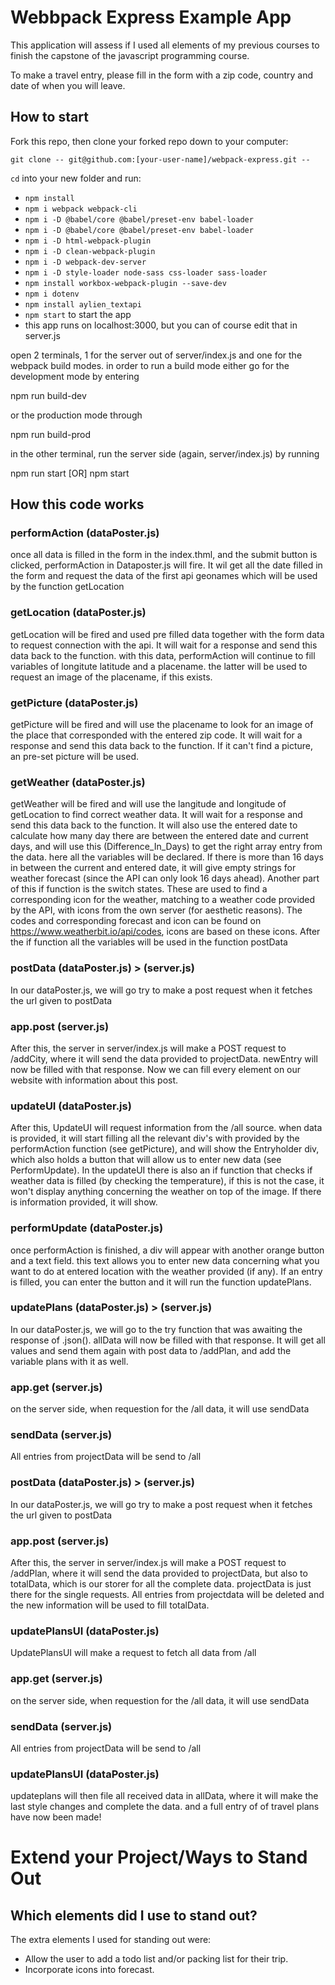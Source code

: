 # Webbpack Express Example App

This application will assess if I used all elements of my previous courses to finish the capstone of the javascript programming course.

To make a travel entry, please fill in the form with a zip code, country and date of when you will leave. 

## How to start

Fork this repo, then clone your forked repo down to your computer:

```
git clone -- git@github.com:[your-user-name]/webpack-express.git --
```

`cd` into your new folder and run:
- ```npm install```
- ```npm i webpack webpack-cli```
- ```npm i -D @babel/core @babel/preset-env babel-loader```
- ```npm i -D @babel/core @babel/preset-env babel-loader```
- ```npm i -D html-webpack-plugin```
- ```npm i -D clean-webpack-plugin```
- ```npm i -D webpack-dev-server```
- ```npm i -D style-loader node-sass css-loader sass-loader```
- ```npm install workbox-webpack-plugin --save-dev ```
- ```npm i dotenv```
- ```npm install aylien_textapi```
- ```npm start``` to start the app
- this app runs on localhost:3000, but you can of course edit that in server.js

open 2 terminals, 1 for the server out of server/index.js and one for the webpack build modes. in order to run a build mode either go for the development mode by entering 

npm run build-dev

or the production mode through

npm run build-prod

in the other terminal, run the server side (again, server/index.js) by running

npm run start
[OR]
npm start

## How this code works

### performAction (dataPoster.js)
once all data is filled in the form in the index.thml, and the submit button is clicked, performAction in Dataposter.js will fire. It wil get all the date filled in the form and request the data of the first api geonames which will be used by the function getLocation 

### getLocation (dataPoster.js)
getLocation will be fired and used pre filled data together with the form data to request connection with the api. It will wait for a response and send this data back to the function. with this data, performAction will continue to fill variables of longitute latitude and a placename. the latter will be used to request an image of the placename, if this exists.

### getPicture (dataPoster.js)
getPicture will be fired and will use the placename to look for an image of the place that corresponded with the entered zip code. It will wait for a response and send this data back to the function. If it can't find a picture, an pre-set picture will be used.

### getWeather (dataPoster.js)
getWeather will be fired and will use the langitude and longitude of getLocation to find correct weather data. It will wait for a response and send this data back to the function. It will also use the entered date to calculate how many day there are between the entered date and current days, and will use this (Difference_In_Days) to get the right array entry from the data. here all the variables will be declared. If there is more than 16 days in between the current and entered date, it will give empty strings for weather forecast (since the API can only look 16 days ahead). Another part of this if function is the switch states. These are used to find a corresponding icon for the weather, matching to a weather code provided by the API, with icons from the own server (for aesthetic reasons). The codes and corresponding forecast and icon can be found on https://www.weatherbit.io/api/codes, icons are based on these icons. After the if function all the variables will be used in the function postData

### postData (dataPoster.js) > (server.js)
In our dataPoster.js, we will go try to make a post request when it fetches the url given to postData

### app.post (server.js)
After this, the server in server/index.js will make a POST request to /addCity, where it will send the data provided to projectData. newEntry will now be filled with that response. Now we can fill every element on our website with information about this post. 

### updateUI (dataPoster.js)
After this, UpdateUI will request information from the /all source. when data is provided, it will start filling all the relevant div's with provided by the performAction function (see getPicture), and will show the Entryholder div, which also holds a button that will allow us to enter new data (see PerformUpdate). In the updateUI there is also an if function that checks if weather data is filled (by checking the temperature), if this is not the case, it won't display anything concerning the weather on top of the image. If there is information provided, it will show. 

### performUpdate (dataPoster.js)
once performAction is finished, a div will appear with another orange button and a text field. this text allows you to enter new data concerning what you want to do at entered location with the weather provided (if any). If an entry is filled, you can enter the button and it will run the function updatePlans. 

### updatePlans (dataPoster.js) > (server.js)
In our dataPoster.js, we will go to the try function that was awaiting the response of .json(). allData will now be filled with that response. It will get all values and send them again with post data to /addPlan, and add the variable plans with it as well. 

### app.get (server.js) 
on the server side, when requestion for the /all data, it will use sendData

### sendData (server.js) 
All entries from projectData will be send to /all

### postData (dataPoster.js) > (server.js)
In our dataPoster.js, we will go try to make a post request when it fetches the url given to postData

### app.post (server.js)
After this, the server in server/index.js will make a POST request to /addPlan, where it will send the data provided to projectData, but also to totalData, which is our storer for all the complete data. projectData is just there for the single requests. All entries from projectdata will be deleted and the new information will be used to fill totalData.

### updatePlansUI (dataPoster.js)
UpdatePlansUI will make a request to fetch all data from /all

### app.get (server.js) 
on the server side, when requestion for the /all data, it will use sendData

### sendData (server.js) 
All entries from projectData will be send to /all

### updatePlansUI (dataPoster.js)
updateplans will then file all received data in allData, where it will make the last style changes and complete the data. and a full entry of of travel plans have now been made!

# Extend your Project/Ways to Stand Out

## Which elements did I use to stand out?

The extra elements I used for standing out were:
- Allow the user to add a todo list and/or packing list for their trip.
- Incorporate icons into forecast.

